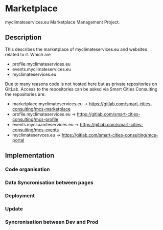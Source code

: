 # Marketplace
myclimateservices.eu Marketplace Management Project. 

## Description
This describes the marketplace of myclimateservices.eu and websites related to it. Which are
* profile.myclimateservices.eu
* events.myclimateservices.eu
* myclimateservices.eu

Due to many reasons code is not hosted here but as private repositories on GitLab. Access to the repositories can be asked via Smart Cities Consulting
the repositories are:
* marketplace.myclimateservices.eu -> https://gitlab.com/smart-cities-consulting/mcs-marketplace
* profile.myclimateservices.eu -> https://gitlab.com/smart-cities-consulting/mcs-profile
* events.mycliuamteservices.eu -> https://gitlab.com/smart-cities-consulting/mcs-events
* myclimateservces.eu -> https://gitlab.com/smart-cities-consulting/mcs-portal

## Implementation

### Code organisation

### Data Syncronisation between pages

### Deployment

### Update

### Syncronisation between Dev and Prod
